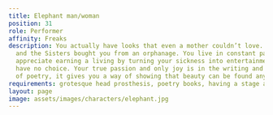 ```yaml
---
title: Elephant man/woman
position: 31
role: Performer
affinity: Freaks
description: You actually have looks that even a mother couldn’t love. You were abandoned
  and the Sisters bought you from an orphanage. You live in constant pain and don’t
  appreciate earning a living by turning your sickness into entertainment, but you
  have no choice. Your true passion and only joy is in the writing and declamation
  of poetry, it gives you a way of showing that beauty can be found anywhere.
requirements: grotesque head prosthesis, poetry books, having a stage act
layout: page
image: assets/images/characters/elephant.jpg
---
```



